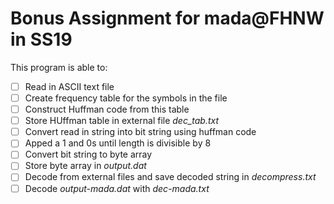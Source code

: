 # Bonus Assignment for mada@FHNW in SS19  




This program is able to:

- [ ] Read in ASCII text file  
- [ ] Create frequency table for the symbols in the file
- [ ] Construct Huffman code from this table
- [ ] Store HUffman table in external file _dec_tab.txt_
- [ ] Convert read in string into bit string using huffman code
- [ ] Apped a 1 and 0s until length is divisible by 8
- [ ] Convert bit string to byte array
- [ ] Store byte array in _output.dat_
- [ ] Decode  from external files and save decoded string in _decompress.txt_
- [ ] Decode _output-mada.dat_ with _dec-mada.txt_
